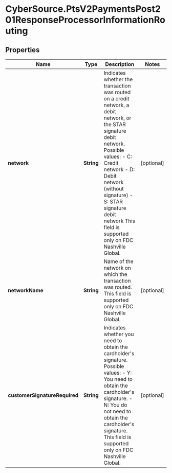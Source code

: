 # CyberSource.PtsV2PaymentsPost201ResponseProcessorInformationRouting

## Properties
Name | Type | Description | Notes
------------ | ------------- | ------------- | -------------
**network** | **String** | Indicates whether the transaction was routed on a credit network, a debit network, or the STAR signature debit network.  Possible values: - C: Credit network - D: Debit network (without signature) - S: STAR signature debit network  This field is supported only on FDC Nashville Global.  | [optional] 
**networkName** | **String** | Name of the network on which the transaction was routed.  This field is supported only on FDC Nashville Global.  | [optional] 
**customerSignatureRequired** | **String** | Indicates whether you need to obtain the cardholder&#39;s signature.  Possible values: - Y: You need to obtain the cardholder&#39;s signature. - N: You do not need to obtain the cardholder&#39;s signature.  This field is supported only on FDC Nashville Global.  | [optional] 


